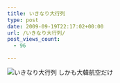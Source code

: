 ```yaml
---
title: いきなり大行列
type: post
date: 2009-09-19T22:17:02+00:00
url: /いきなり大行列/
post_views_count:
  - 96

---
```

<img src="https://i1.wp.com/jqinglong.html.xdomain.jp/bimg/2009/09/20/090920_001.jpg" alt="いきなり大行列" border="0" data-recalc-dims="1" />  
しかも大韓航空だけ